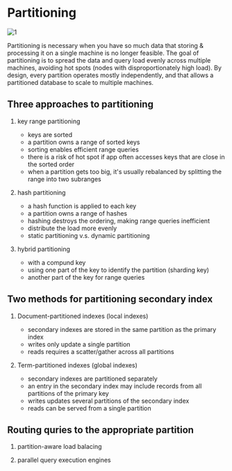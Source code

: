 # Partitioning

![1](https://www.safaribooksonline.com/library/view/designing-data-intensive-applications/9781491903063/assets/ch06-map-ebook.png)

Partitioning is necessary when you have so much data that storing & processing it on a single machine is no longer feasible. The goal of partitioning is to spread the data and query load evenly across multiple machines, avoiding hot spots (nodes with disproportionately high load). By design, every partition operates mostly independently, and that allows a partitioned database to scale to multiple machines. 

## Three approaches to partitioning

1. key range partitioning
    - keys are sorted
    - a partition owns a range of sorted keys
    - sorting enables efficient range queries
    - there is a risk of hot spot if app often accesses keys that are close in the sorted order
    - when a partition gets too big, it's usually rebalanced by splitting the range into two subranges

2. hash partitioning
    - a hash function is applied to each key
    - a partition owns a range of hashes
    - hashing destroys the ordering, making range queries inefficient
    - distribute the load more evenly
    - static partitioning v.s. dynamic partitioning

3. hybrid partitioning
    - with a compund key
    - using one part of the key to identify the partition (sharding key)
    - another part of the key for range queries

## Two methods for partitioning secondary index

1. Document-partitioned indexes (local indexes)
    - secondary indexes are stored in the same partition as the primary index
    - writes only update a single partition
    - reads requires a scatter/gather across all partitions

2. Term-partitioned indexes (global indexes)
    - secondary indexes are partitioned separately
    - an entry in the secondary index may include records from all partitions of the primary key
    - writes updates several partitions of the secondary index
    - reads can be served from a single partition

## Routing quries to the appropriate partition

1. partition-aware load balacing

2. parallel query execution engines
